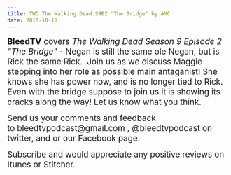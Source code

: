 ```yaml
---
title: TWD The Walking Dead S9E2 "The Bridge" by AMC
date: 2018-10-18
---
```


<p><span style="font-size:14pt;"><strong>BleedTV</strong> covers <em>The Walking Dead Season 9 Episode 2 "The Bridge"</em> - Negan is still the same ole Negan, but is Rick the same Rick.  Join us as we discuss Maggie stepping into her role as possible main antaganist! She knows she has power now, and is no longer tied to Rick.  Even with the bridge suppose to join us it is showing its cracks along the way! Let us know what you think.</span></p>
<p><span style="font-size:14pt;">Send us your comments and feedback to bleedtvpodcast@gmail.com , @bleedtvpodcast on twitter, and or our Facebook page. </span></p>
<p><span style="font-size:14pt;">Subscribe and would appreciate any positive reviews on Itunes or Stitcher.</span></p>